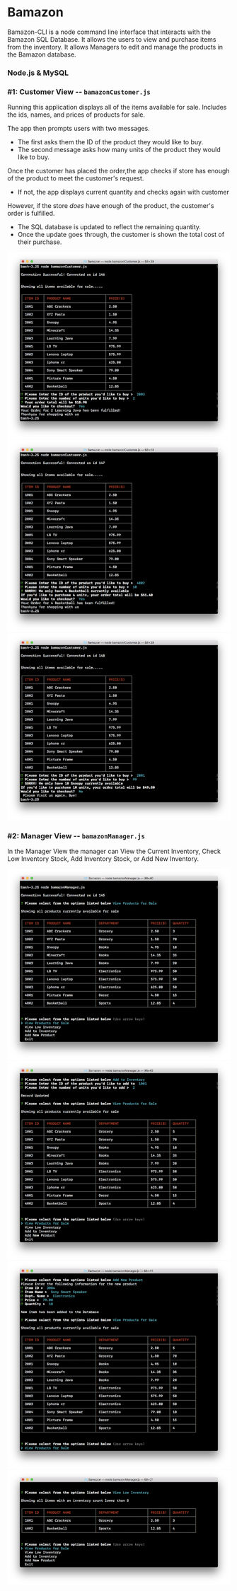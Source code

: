 # Bamazon
Bamazon-CLI is a node command line interface that interacts with the Bamazon SQL Database. It allows the users to view and purchase items from the inventory. It allows Managers to edit and manage the products in the Bamazon database. 

### Node.js & MySQL


### #1: Customer View -- `bamazonCustomer.js`

Running this application displays all of the items available for sale. Includes the ids, names, and prices of products for sale.

The app then prompts users with two messages.

   * The first asks them the ID of the product they would like to buy.
   * The second message asks how many units of the product they would like to buy.

Once the customer has placed the order,the app checks if store has enough of the product to meet the customer's request.

   * If not, the app displays current quantity and checks again with customer
   
However, if the store _does_ have enough of the product, the customer's order is fulfilled.
   * The SQL database is updated to reflect the remaining quantity.
   * Once the update goes through, the customer is shown the total cost of their purchase.
   
![Image of View Products](https://github.com/bootcamper247/Bamazon/blob/master/images/CustomerBuy.png)
![Image of View Products](https://github.com/bootcamper247/Bamazon/blob/master/images/CustomerBuyShort.png)
![Image of View Products](https://github.com/bootcamper247/Bamazon/blob/master/images/CustomerRejectShort.png)

### #2: Manager View -- `bamazonManager.js`

In the Manager View the manager can View the Current Inventory, Check Low Inventory Stock, Add Inventory Stock, or Add New Inventory.

![Image of View Products](https://github.com/bootcamper247/Bamazon/blob/master/images/ManagerView.png)
![Image of View Products](https://github.com/bootcamper247/Bamazon/blob/master/images/ManagerAdd.png)
![Image of View Products](https://github.com/bootcamper247/Bamazon/blob/master/images/ManagerAddNew.png)
![Image of View Products](https://github.com/bootcamper247/Bamazon/blob/master/images/ManagerLow.png)
